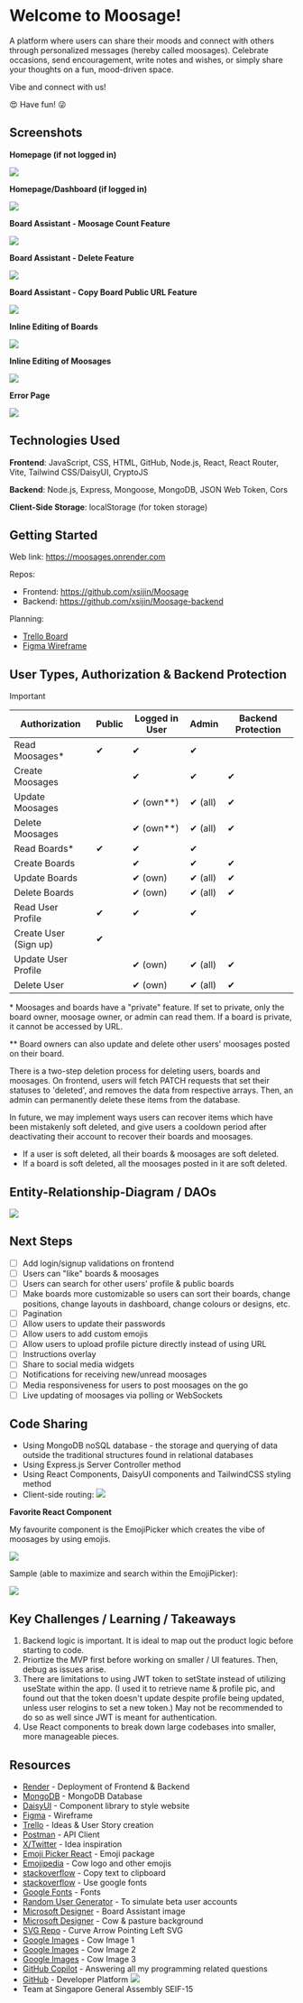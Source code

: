 # Welcome to Moosage!

A platform where users can share their moods and connect with others through personalized messages (hereby called moosages). Celebrate occasions, send encouragement, write notes and wishes, or simply share your thoughts on a fun, mood-driven space.

Vibe and connect with us!

:heart_eyes: Have fun! :stuck_out_tongue_winking_eye:

## Screenshots

**Homepage (if not logged in)**

<img src="/src/assets/images/homepage.png">

**Homepage/Dashboard (if logged in)**

<img src="/src/assets/images/dashboard.png">

**Board Assistant - Moosage Count Feature**

<img src="/src/assets/images/count.png">

**Board Assistant - Delete Feature**

<img src="/src/assets/images/boardassist.png">

**Board Assistant - Copy Board Public URL Feature**

<img src="/src/assets/images/copy.png">

**Inline Editing of Boards**

<img src="/src/assets/images/editboard.png">

**Inline Editing of Moosages**

<img src="/src/assets/images/editmoosage.png">

**Error Page**

<img src="/src/assets/images/errorpage.png">

## Technologies Used

**Frontend**: JavaScript, CSS, HTML, GitHub, Node.js, React, React Router, Vite, Tailwind CSS/DaisyUI, CryptoJS

**Backend**: Node.js, Express, Mongoose, MongoDB, JSON Web Token, Cors

**Client-Side Storage**: localStorage (for token storage)

## Getting Started

Web link: https://moosages.onrender.com

Repos:

- Frontend: https://github.com/xsijin/Moosage
- Backend: https://github.com/xsijin/Moosage-backend

Planning:

- [Trello Board](https://trello.com/b/BwHaFoYE/moosage)
- [Figma Wireframe](https://www.figma.com/file/PlKvJRUu8xNfe1TZ5DivEP/Untitled?type=design&node-id=0-1&mode=design&t=uvptxleRRYVarL6p-0)

## User Types, Authorization & Backend Protection

> [!IMPORTANT]
> | Authorization | Public | Logged in User | Admin | Backend Protection |
> | ----------------- | --------------| -------------- | -------------- | -------------- |
> | Read Moosages* | ✔ | ✔ | ✔ | |
> | Create Moosages | | ✔ | ✔ | ✔ |
> | Update Moosages | | ✔ (own**) | ✔ (all) | ✔ |
> | Delete Moosages | | ✔ (own**) | ✔ (all) | ✔ |
> | Read Boards* | ✔ | ✔ | ✔ | |
> | Create Boards | | ✔ | ✔ | ✔ |
> | Update Boards | | ✔ (own) | ✔ (all) | ✔ |
> | Delete Boards | | ✔ (own) | ✔ (all) | ✔ |
> | Read User Profile | ✔ | ✔ | ✔ | |
> | Create User (Sign up) | ✔ | | | |
> | Update User Profile | | ✔ (own) | ✔ (all) | ✔ |
> | Delete User | | ✔ (own) | ✔ (all) | ✔ |

\* Moosages and boards have a "private" feature. If set to private, only the board owner, moosage owner, or admin can read them. If a board is private, it cannot be accessed by URL.

\*\* Board owners can also update and delete other users' moosages posted on their board.

There is a two-step deletion process for deleting users, boards and moosages. On frontend, users will fetch PATCH requests that set their statuses to 'deleted', and removes the data from respective arrays. Then, an admin can permanently delete these items from the database.

In future, we may implement ways users can recover items which have been mistakenly soft deleted, and give users a cooldown period after deactivating their account to recover their boards and moosages.

- If a user is soft deleted, all their boards & moosages are soft deleted.
- If a board is soft deleted, all the moosages posted in it are soft deleted.

## Entity-Relationship-Diagram / DAOs

<img src="/src/assets/images/ERD.png">

## Next Steps

- [ ] Add login/signup validations on frontend
- [ ] Users can "like" boards & moosages
- [ ] Users can search for other users' profile & public boards
- [ ] Make boards more customizable so users can sort their boards, change positions, change layouts in dashboard, change colours or designs, etc.
- [ ] Pagination
- [ ] Allow users to update their passwords
- [ ] Allow users to add custom emojis
- [ ] Allow users to upload profile picture directly instead of using URL
- [ ] Instructions overlay
- [ ] Share to social media widgets
- [ ] Notifications for receiving new/unread moosages
- [ ] Media responsiveness for users to post moosages on the go
- [ ] Live updating of moosages via polling or WebSockets

## Code Sharing

- Using MongoDB noSQL database - the storage and querying of data outside the traditional structures found in relational databases
- Using Express.js Server Controller method
- Using React Components, DaisyUI components and TailwindCSS styling method
- Client-side routing:
  <img src="/src/assets/images/routing.png">

**Favorite React Component**

My favourite component is the EmojiPicker which creates the vibe of moosages by using emojis.

<img src="/src/assets/images/code.png">

Sample (able to maximize and search within the EmojiPicker):

<img src="/src/assets/images/sample.png">

## Key Challenges / Learning / Takeaways

1. Backend logic is important. It is ideal to map out the product logic before starting to code.
2. Priortize the MVP first before working on smaller / UI features. Then, debug as issues arise.
3. There are limitations to using JWT token to setState instead of utilizing useState within the app. (I used it to retrieve name & profile pic, and found out that the token doesn't update despite profile being updated, unless user relogins to set a new token.) May not be recommended to do so as well since JWT is meant for authentication.
4. Use React components to break down large codebases into smaller, more manageable pieces.

## Resources

- [Render](https://render.com/) - Deployment of Frontend & Backend
- [MongoDB](https://www.mongodb.com/) - MongoDB Database
- [DaisyUI](https://daisyui.com/) - Component library to style website
- [Figma](https://figma.com) - Wireframe
- [Trello](https://trello.com) - Ideas & User Story creation
- [Postman](https://www.postman.com) - API Client
- [X/Twitter](https://twitter.com/) - Idea inspiration
- [Emoji Picker React](https://github.com/ealush/emoji-picker-react#readme) - Emoji package
- [Emojipedia](https://emojipedia.org/cow-face#designs) - Cow logo and other emojis
- [stackoverflow](https://stackoverflow.com/questions/39501289/in-reactjs-how-to-copy-text-to-clipboard) - Copy text to clipboard
- [stackoverflow](https://stackoverflow.com/questions/40769551/how-to-use-google-fonts-in-react-js) - Use google fonts
- [Google Fonts](https://fonts.google.com/share?selection.family=Hachi+Maru+Pop|Mali:ital,wght@0,400;0,500;1,400;1,500|Petit+Formal+Script) - Fonts
- [Random User Generator](https://randomuser.me/api/) - To simulate beta user accounts
- [Microsoft Designer](https://www.bing.com/images/create/a-simple-icon-with-empty-message-board-and-emoji-b/1-65cd9a8b374e4ced95ca0c690a6a10ca?id=foBV9%2blN3ktoPwhE0N%2bxJw%3d%3d&view=detailv2&idpp=genimg&thId=OIG3.EjSxX24LxS4vm3QW5.wy&FORM=GCRIDP&ajaxhist=0&ajaxserp=0) - Board Assistant image
- [Microsoft Designer](https://www.bing.com/images/create/pastel-cow-farm-with-flying-cows2c-more-pasture2c-si/1-65ded403bcc84838ac2e20eb73e2e2dd?id=HKvRuhbjY2JR1byoaF4R8w%3d%3d&view=detailv2&idpp=genimg&thId=OIG4.awixLYZfO0tbiC9bWJR7&FORM=GCRIDP&ajaxhist=0&ajaxserp=0) - Cow & pasture background
- [SVG Repo](https://www.svgrepo.com/svg/11641/curve-arrow-pointing-left) - Curve Arrow Pointing Left SVG
- [Google Images](https://www.google.com/imgres?imgurl=https%3A%2F%2Fmedia.istockphoto.com%2Fid%2F477832804%2Fphoto%2Fsleeping-cows-at-sunrise.jpg%3Fs%3D612x612%26w%3D0%26k%3D20%26c%3DmtPZXS5trDLST4E-IAwhwFqf-JPBodJVOQhEP72tD8s%3D&tbnid=XAzSf482cQBxRM&vet=12ahUKEwiRvr2z58WEAxV_q2MGHZrwDdsQMygCegQIARBa..i&imgrefurl=https%3A%2F%2Fwww.istockphoto.com%2Fphotos%2Fcow-field&docid=akScqRNFl4VzLM&w=612&h=408&q=scenic%20cows%20and%20fields%20wallpaper&ved=2ahUKEwiRvr2z58WEAxV_q2MGHZrwDdsQMygCegQIARBa) - Cow Image 1
- [Google Images](https://www.google.com/imgres?imgurl=https%3A%2F%2Fwww.shutterstock.com%2Fimage-photo%2Fcows-herd-on-grass-field-600nw-2030724431.jpg&tbnid=TJZRiYWFzHJV6M&vet=12ahUKEwiRvr2z58WEAxV_q2MGHZrwDdsQMygFegQIARBh..i&imgrefurl=https%3A%2F%2Fwww.shutterstock.com%2Fsearch%2Fcow-landscape&docid=814uOoc0nRPGQM&w=600&h=399&q=scenic%20cows%20and%20fields%20wallpaper&ved=2ahUKEwiRvr2z58WEAxV_q2MGHZrwDdsQMygFegQIARBh) - Cow Image 2
- [Google Images](https://www.google.com/imgres?imgurl=https%3A%2F%2Fimages.unsplash.com%2Fphoto-1500595046743-cd271d694d30%3Fq%3D80%26w%3D1000%26auto%3Dformat%26fit%3Dcrop%26ixlib%3Drb-4.0.3%26ixid%3DM3wxMjA3fDB8MHxzZWFyY2h8Mnx8Y293c3xlbnwwfHwwfHx8MA%253D%253D&tbnid=FpWkU78RfIlwXM&vet=12ahUKEwiRvr2z58WEAxV_q2MGHZrwDdsQMygNegQIARB0..i&imgrefurl=https%3A%2F%2Funsplash.com%2Fs%2Fphotos%2Fcows&docid=1uXj-MMqWjutDM&w=1000&h=664&q=scenic%20cows%20and%20fields%20wallpaper&ved=2ahUKEwiRvr2z58WEAxV_q2MGHZrwDdsQMygNegQIARB0) - Cow Image 3
- [GitHub Copilot](https://github.com/features/copilot) - Answering all my programming related questions
- [GitHub](https://github.com/) - Developer Platform
  <img src="/src/assets/images/copilot.png">
- Team at Singapore General Assembly SEIF-15

